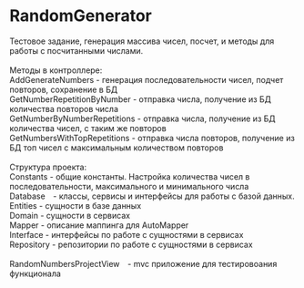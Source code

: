 # RandomGenerator
Тестовое задание, генерация массива чисел, посчет, и методы для работы с посчитанными числами.
<br><br>
Методы в контроллере:
<br>
AddGenerateNumbers - генерация последовательности чисел, подчет повторов, сохранение в БД
<br>
GetNumberRepetitionByNumber - отправка числа, получение из БД количества повторов числа
<br>
GetNumberByNumberRepetitions - отправка числа, получение из БД количества чисел, с таким же повторов
<br>
GetNumbersWithTopRepetitions - отправка числа повторов, получение из БД топ чисел с максимальным количеством повторов
<br><br>
Структура проекта:
<br>
Constants - общие константы. Настройка количества чисел в последовательности, максимального и минимального числа
<br>
Database - классы, сервисы и интерфейсы для работы с базой данных.
<br>
Entities - сущности в базе данных
<br>
Domain - сущности в сервисах
<br>
Mapper - описание маппинга для AutoMapper
<br>
Interface       - интерфейсы по работе с сущностями в сервисах
<br>
Repository - репозитории по работе с сущностями в сервисах
<br><br>
RandomNumbersProjectView - mvc приложение для тестировоания функционала
